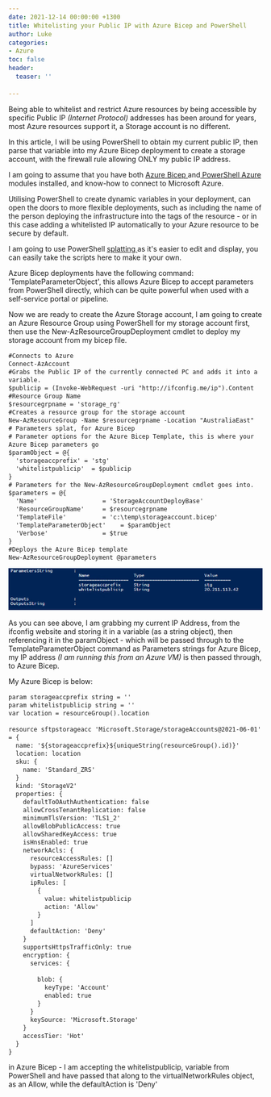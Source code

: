 ```yaml
---
date: 2021-12-14 00:00:00 +1300
title: Whitelisting your Public IP with Azure Bicep and PowerShell
author: Luke
categories:
- Azure
toc: false
header:
  teaser: ''

---
```

Being able to whitelist and restrict Azure resources by being accessible by specific Public IP _(Internet Protocol)_ addresses has been around for years, most Azure resources support it, a Storage account is no different.

In this article, I will be using PowerShell to obtain my current public IP, then parse that variable into my Azure Bicep deployment to create a storage account, with the firewall rule allowing ONLY my public IP address.

I am going to assume that you have both [Azure Bicep ](https://docs.microsoft.com/en-us/azure/azure-resource-manager/bicep/install#windows "Azure Bicep - Install")and[ PowerShell Azure](https://docs.microsoft.com/en-us/powershell/azure/install-az-ps "PowerShell - Azure") modules installed, and know-how to connect to Microsoft Azure.

Utilising PowerShell to create dynamic variables in your deployment, can open the doors to more flexible deployments, such as including the name of the person deploying the infrastructure into the tags of the resource - or in this case adding a whitelisted IP automatically to your Azure resource to be secure by default.

I am going to use PowerShell [splatting ](https://docs.microsoft.com/en-us/powershell/module/microsoft.powershell.core/about/about_splatting "Splatting")as it's easier to edit and display, you can easily take the scripts here to make it your own.

Azure Bicep deployments have the following command: 'TemplateParameterObject', this allows Azure Bicep to accept parameters from PowerShell directly, which can be quite powerful when used with a self-service portal or pipeline.

Now we are ready to create the Azure Storage account, I am going to create an Azure Resource Group using PowerShell for my storage account first, then use the New-AzResourceGroupDeployment cmdlet to deploy my storage account from my bicep file.

    #Connects to Azure
    Connect-AzAccount
    #Grabs the Public IP of the currently connected PC and adds it into a variable.
    $publicip = (Invoke-WebRequest -uri "http://ifconfig.me/ip").Content
    #Resource Group Name
    $resourcegrpname = 'storage_rg'
    #Creates a resource group for the storage account
    New-AzResourceGroup -Name $resourcegrpname -Location "AustraliaEast"
    # Parameters splat, for Azure Bicep
    # Parameter options for the Azure Bicep Template, this is where your Azure Bicep parameters go
    $paramObject = @{
      'storageaccprefix' = 'stg'
      'whitelistpublicip'  = $publicip
    }
    # Parameters for the New-AzResourceGroupDeployment cmdlet goes into.
    $parameters = @{
      'Name'                  = 'StorageAccountDeployBase'
      'ResourceGroupName'     = $resourcegrpname 
      'TemplateFile'          = 'c:\temp\storageaccount.bicep'
      'TemplateParameterObject'    = $paramObject
      'Verbose'               = $true
    }
    #Deploys the Azure Bicep template
    New-AzResourceGroupDeployment @parameters

![](/uploads/storageaccount_publicip.png)

As you can see above, I am grabbing my current IP Address, from the ifconfig website and storing it in a variable (as a string object), then referencing it in the paramObject - which will be passed through to the TemplateParameterObject command as Parameters strings for Azure Bicep, my IP address _(I am running this from an Azure VM)_ is then passed through, to Azure Bicep.

My Azure Bicep is below:

    param storageaccprefix string = ''
    param whitelistpublicip string = ''
    var location = resourceGroup().location
    
    resource sftpstorageacc 'Microsoft.Storage/storageAccounts@2021-06-01' = {
      name: '${storageaccprefix}${uniqueString(resourceGroup().id)}'
      location: location
      sku: {
        name: 'Standard_ZRS'
      }
      kind: 'StorageV2'
      properties: {
        defaultToOAuthAuthentication: false
        allowCrossTenantReplication: false
        minimumTlsVersion: 'TLS1_2'
        allowBlobPublicAccess: true
        allowSharedKeyAccess: true
        isHnsEnabled: true
        networkAcls: {
          resourceAccessRules: []
          bypass: 'AzureServices'
          virtualNetworkRules: []
          ipRules: [
            {
              value: whitelistpublicip
              action: 'Allow'
            }
          ]
          defaultAction: 'Deny'
        }
        supportsHttpsTrafficOnly: true
        encryption: {
          services: {
      
            blob: {
              keyType: 'Account'
              enabled: true
            }
          }
          keySource: 'Microsoft.Storage'
        }
        accessTier: 'Hot'
      }
    }
    

in Azure Bicep - I am accepting the whitelistpublicip, variable from PowerShell and have passed that along to the virtualNetworkRules object, as an Allow, while the defaultAction is 'Deny'